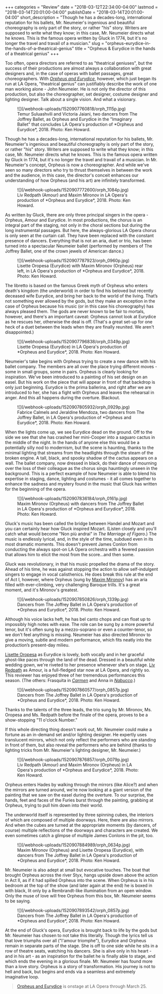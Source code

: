+++
categories = "Review"
date = "2018-03-12T22:34:00-04:00"
lastmod = "2018-03-14T20:01:00-04:00"
publishDate = "2018-03-14T20:01:00-04:00"
short_description = "Though he has a decades-long, international reputation for his ballets, Mr. Neumeier's ingenious and beautiful choreography is only part of the story, or rather \"his\" story. Writers are supposed to write what they know; in this case, Mr. Neumeier directs what he knows. This is the famous opera written by Gluck in 1774, but it's no longer the travel and travail of a musician."
slug = "orpheus-eurydice-in-the-hands-of-a-theatrical-genius"
title = "Orpheus &amp; Eurydice in the hands of a theatrical genius"
+++

Too often, opera directors are referred to as "theatrical geniuses", but the success of their productions are almost always a collaboration with great designers and, in the case of operas with ballet passages, great choreographers. With [*Orpheus and Eurydice*](https://www.laopera.org/season/1718-Season/orpheus/), however, which just began its run at LA Opera, "theatrical genius" can justifiably describe the work of one man working alone - John Neumeier. He is not only the director of this production, but also the choreographer, set designer, costume designer and lighting designer. Talk about a single vision. And what a visionary.

<figure data-type="image">
![](/webhook-uploads/1520907760818/orph_1115p.jpg)
<figcaption>Temur Suluashvili and Victoria Jaiani, two dancers from The Joffrey Ballet, as Orpheus and Eurydice in the "Imaginary Ballet" that concludes LA Opera's production of *Orpheus and Eurydice*, 2018. Photo: Ken Howard.</figcaption>
</figure>

Though he has a decades-long, international reputation for his ballets, Mr. Neumeier's ingenious and beautiful choreography is only part of the story, or rather "his" story. Writers are supposed to write what they know; in this case, Mr. Neumeier directs what he knows. This is the famous opera written by Gluck in 1774, but it's no longer the travel and travail of a musician. In Mr. Neumeier's concept, Orpheus is now a choreographer. And while we've seen so many directors who try to thrust themselves in between the work and the audience, in this case, the director's conceit enhances our understanding of how Orpheus (and his art) are infinitely transformed.

<figure data-type="image">
![](/webhook-uploads/1520907772600/orph_1084p.jpg)
<figcaption>Liv Redpath (Amour) and Maxim Mironov in LA Opera's production of *Orpheus and Eurydice*, 2018. Photo: Ken Howard.</figcaption>
</figure>

As written by Gluck, there are only three principal singers in the opera - Orpheus, Amour and Eurydice. In most productions, the chorus is an integral part of the staging, not only in the choral sections but during the long instrumental passages. But here, the always-glorious LA Opera chorus is only seen at the curtain call. They have been replaced with the constant presence of dancers. Everything that is not an aria, duet or trio, has been turned into a spectacular Neumeier ballet (performed by members of The Joffrey Ballet, one of the crown jewels of American dance.)

<figure data-type="image">
![](/webhook-uploads/1520907787923/orph_0960p.jpg)
<figcaption>Lisette Oropesa (Eurydice) with Maxim Mironov (Orpheus) rear left, in LA Opera's production of *Orpheus and Eurydice*, 2018. Photo: Ken Howard.</figcaption>
</figure>

The libretto is based on the famous Greek myth of Orpheus who enters death's kingdom (the underworld) in order to find his beloved but recently deceased wife Eurydice, and bring her back to the world of the living. That’s not something ever allowed by the gods, but they make an exception in the case of Orpheus because his music (or in this case his choreography) has always pleased them. The gods are never known to be fair to mortals, however, and there's an important caveat: Orpheus cannot look at Eurydice as he rescues her, otherwise the deal is off. (That's a great set-up for one heck of a duet between the leads when they are finally reunited. We aren't disappointed.)

<figure data-type="image">
![](/webhook-uploads/1520907796838/orph_0349p.jpg)
<figcaption>Lisette Oropesa (Eurydice) in LA Opera's production of *Orpheus and Eurydice*, 2018. Photo: Ken Howard.</figcaption>
</figure>

Neumeier's take begins with Orpheus trying to create a new dance with his ballet company. The members are all over the place trying different moves - some in small groups, some in pairs. Orpheus is clearly looking for inspiration. We've been introduced to a painting of his set design on an easel. But his work on the piece that will appear in front of that backdrop is only just beginning. Eurydice is the prima ballerina, and right after we are introduced to her, she has a fight with Orpheus and leaves the rehearsal in anger. And this all happens during the overture. Blackout.

<figure data-type="image">
![](/webhook-uploads/1520907805932/orph_0929p.jpg)
<figcaption>Fabrice Calmels and Jeraldine Mendoza, two dancers from The Joffrey Ballet, in LA Opera's production of *Orpheus and Eurydice*, 2018. Photo: Ken Howard.</figcaption>
</figure>

When the lights come up, we see Eurydice dead on the ground. Off to the side we see that she has crashed her mini-Cooper into a saguaro cactus in the middle of the night. In the hands of anyone else this would be a potentially silly nod to modernism, but the scene is haunting, thanks to the minimal lighting that streams from the headlights through the steam of the broken engine. A tall, black, and spooky shadow of the cactus appears on a wall. The ballet company, now dressed in black, do their dance of mourning over the loss of their colleague as the chorus sings hauntingly unseen in the background. This is a perfect example of how Neumeier is able to blend his expertise in staging, dance, lighting and costumes - it all comes together to enhance the sadness and mystery found in the music that Gluck has written for the beginning of the opera.  

<figure data-type="image">
![](/webhook-uploads/1520907836184/orph_0161p.jpg)
<figcaption>Maxim Mironov (Orpheus) with dancers from The Joffrey Ballet in LA Opera's production of *Orpheus and Eurydice*, 2018. Photo: Ken Howard.</figcaption>
</figure>

Gluck's music has been called the bridge between Handel and Mozart and you can certainly hear how Gluck inspired Mozart. (Listen closely and you'll catch what would become "Non più andrai" in *The Marriage of Figaro*.) The music is endlessly lyrical, and, in the style of the time, subdued even in its most dramatic moments. This doesn't prevent James Conlon from conducting the always spot-on LA Opera orchestra with a fevered passion that allows him to elicit the most from the score…and then some.

Gluck was revolutionary, in that his music propelled the drama of the story. Ahead of his time, he was against stopping the action to allow self-indulgent singers to engage in vocal calisthenics. He does break this rule at the end of Act I, however, where Orpheus (sung by [Maxim Mironov](/scene/people/maxim-mironov/)) has an aria filled with ever-climbing, very challenging Baroque trills. It's a great moment, and it's Mironov's greatest. 

<figure data-type="image">
![](/webhook-uploads/1520907850826/orph_1339p.jpg)
<figcaption>Dancers from The Joffrey Ballet in LA Opera's production of *Orpheus and Eurydice*, 2018. Photo: Ken Howard.</figcaption>
</figure>

Although his voice lacks heft, he has bel canto chops and can float up to impossibly high notes with ease. The role can be sung by a more powerful tenor, but it's often sung by a mezzo-soprano or even a counter-tenor, so we don't feel anything is missing. Neumeier has also directed Mironov to give a moving, subtle and modern performance, which fits neatly into the production’s present-day milieu.

[Lisette Oropesa](/talking-with-singers-lisette-oropesa/) as Eurydice is lovely, both vocally and in her graceful ghost-like paces through the land of the dead. Dressed in a beautiful white wedding gown, we're riveted to her presence whenever she’s on stage. [Liv Redpath](/scene/people/liv-redpath/) as Amour, is a full-fledged star now at LA Opera, and rightly so. This reviewer has enjoyed three of her tremendous performances this season. (The others: Frasquita in [*Carmen*](/la-opera-scores-in-first-half-of-bizet-double-header/) and Anna in [*Nabucco*](/nabucco-is-hard-to-find-in-the-latest-la-opera-production/).)

<figure data-type="image">
![](/webhook-uploads/1520907860577/orph_0857p.jpg)
<figcaption>Dancers from The Joffrey Ballet in LA Opera's production of *Orpheus and Eurydice*, 2018. Photo: Ken Howard.</figcaption>
</figure>

Thanks to the talents of the three leads, the trio sung by Mr. Mironov, Ms. Oropesa and Ms. Redpath before the finale of the opera, proves to be a show-stopping "11 o'clock Number."

If this whole directing thing doesn't work out, Mr. Neumeier could make a fortune as an in-demand set and/or lighting designer. He expertly uses translucent mirrors, which not only reflect the performers who are standing in front of them, but also reveal the performers who are behind (thanks to lighting tricks from Mr. Neumeier's lighting designer, Mr. Neumeier.)

<figure data-type="image">
![](/webhook-uploads/1520907876857/orph_0079p.jpg)
<figcaption>Liv Redpath (Amour) and Maxim Mironov (Orpheus) in LA Opera's production of *Orpheus and Eurydice*, 2018. Photo: Ken Howard.</figcaption>
</figure>

Orpheus enters Hades by walking through the mirrors (like Alice?) and when the mirrors are turned around, we're now looking at a giant version of the painting that we saw on the easel during the overture. To our surprise, the hands, feet and faces of the Furies burst through the painting, grabbing at Orpheus, trying to pull him down into their world.

The underworld itself is represented by three spinning cubes, the interiors of which are composed of multiple doorways. Here, there are also mirrors. And when the cubes are turned at the appropriate moments (by dancers, of course) multiple reflections of the doorways and characters are created. We even sometimes catch a glimpse of multiple James Conlons in the pit, too.

<figure data-type="image">
![](/webhook-uploads/1520907884989/orph_0634p.jpg)
<figcaption>Maxim Mironov (Orpheus) and Lisette Oropesa (Eurydice), with dancers from The Joffrey Ballet in LA Opera's production of *Orpheus and Eurydice*, 2018. Photo: Ken Howard.</figcaption>
</figure>

Mr. Neumeier is also adept at small but evocative touches. The boat that brought Orpheus across the river Styx, hangs upside down above the action in Act II, as if it had spilled Orpheus into the scene. When Orpheus is in his bedroom at the top of the show (and later again at the end) he is boxed in with black, lit only by a Rembrandt-like illumination from an open window. Only the muse of love will free Orpheus from this box, Mr. Neumeier seems to be saying.

<figure data-type="image">
![](/webhook-uploads/1520907893542/orph_0857p.jpg)
<figcaption>Dancers from The Joffrey Ballet in LA Opera's production of *Orpheus and Eurydice*, 2018. Photo: Ken Howard.</figcaption>
</figure>

At the end of Gluck's opera, Eurydice is brought back to life by the gods but Mr. Neumeier has chosen to not take this literally. Though the lyrics tell us that love triumphs over all ("l'amour triomphe"), Eurydice and Orpheus remain in separate parts of the stage. She is off to one side while he sits in a row of theatre seats, watching his dancers. She is alive only in his heart - and in his art - as an inspiration for the ballet he is finally able to stage, and which ends the evening in a glorious finale. Mr. Neumeier has found more than a love story. Orpheus is a story of transformation. His journey is not to hell and back, but begins and ends via a seamless and extremely imaginative loop.

>[Orpheus and Eurydice](https://www.laopera.org/season/1718-Season/orpheus/) is onstage at LA Opera through March 25.
